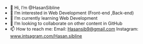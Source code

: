 - 👋 Hi, I’m @HasanSibline
- 👀 I’m interested in Web Development (Front-end ,Back-end)
- 🌱 I’m currently learning Web Development
- 💞️ I’m looking to collaborate on other content in GitHub
- 📫 How to reach me:
Email: Hasansib9@gmail.com
Instagram: www.intsagram.com/Hasan.sibline

<!---
HasanSibline/HasanSibline is a ✨ special ✨ repository because its `README.md` (this file) appears on your GitHub profile.
You can click the Preview link to take a look at your changes.
--->
